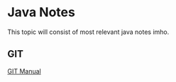 # Java Notes

This topic will consist of most relevant java notes imho.

## GIT

[GIT Manual](https://git.github.io/htmldocs/git.html)